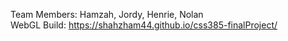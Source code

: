 Team Members: Hamzah, Jordy, Henrie, Nolan <br />
WebGL Build: https://shahzham44.github.io/css385-finalProject/
